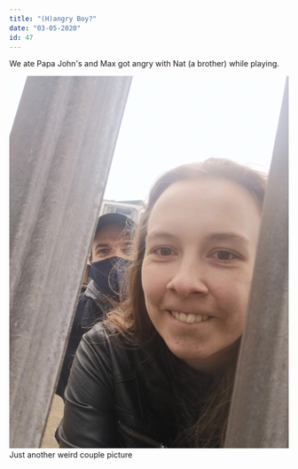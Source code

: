 ```yaml
---
title: "(H)angry Boy?"
date: "03-05-2020"
id: 47
---
```

We ate Papa John's and Max got angry with Nat (a brother) while playing.

![Anna & Max](../images/May/18(1).jpg)
Just another weird couple picture